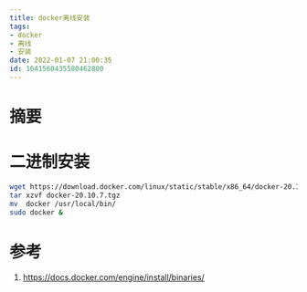 ```yaml
---
title: docker离线安装
tags: 
- docker
- 离线
- 安装
date: 2022-01-07 21:00:35
id: 1641560435580462800
---
```

# 摘要



# 二进制安装

```sh
wget https://download.docker.com/linux/static/stable/x86_64/docker-20.10.7.tgz
tar xzvf docker-20.10.7.tgz
mv  docker /usr/local/bin/
sudo docker &
```

# 参考

1. https://docs.docker.com/engine/install/binaries/

